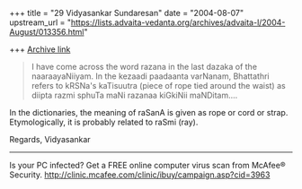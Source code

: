 +++
title = "29 Vidyasankar Sundaresan"
date = "2004-08-07"
upstream_url = "https://lists.advaita-vedanta.org/archives/advaita-l/2004-August/013356.html"

+++
[Archive link](https://lists.advaita-vedanta.org/archives/advaita-l/2004-August/013356.html)


>I have come across the word razana in the last dazaka of the
>naaraayaNiiyam. In the kezaadi paadaanta varNanam, Bhattathri refers to
>kRSNa's kaTisuutra (piece of rope tied around the waist) as diipta razmi
>sphuTa maNi razanaa kiGkiNii maNDitam....

In the dictionaries, the meaning of raSanA is given as rope or cord or 
strap.
Etymologically, it is probably related to raSmi (ray).

Regards,
Vidyasankar

_________________________________________________________________
Is your PC infected? Get a FREE online computer virus scan from McAfee® 
Security. http://clinic.mcafee.com/clinic/ibuy/campaign.asp?cid=3963



